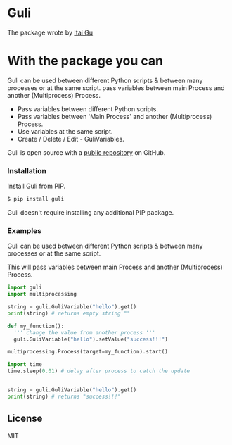 # Guli
The package wrote by [Itai Gu](https://github.com/itaiguli/)

# With the package you can

Guli can be used between different Python scripts & between many processes or at the same script.
pass variables between main Process and another (Multiprocess) Process.
  - Pass variables between different Python scripts.
  - Pass variables between 'Main Process' and another (Multiprocess) Process.
  - Use variables at the same script.
  - Create / Delete / Edit  -  GuliVariables.

Guli is open source with a [public repository](https://github.com/itaiguli/guli/) on GitHub.

### Installation

Install Guli from PIP.

```sh
$ pip install guli
```

Guli doesn't require installing any additional PIP package.

### Examples

Guli can be used between different Python scripts & between many processes or at the same script.

This will pass variables between main Process and another (Multiprocess) Process.

```python
import guli
import multiprocessing

string = guli.GuliVariable("hello").get()
print(string) # returns empty string ""

def my_function():
  ''' change the value from another process '''
  guli.GuliVariable("hello").setValue("success!!!")

multiprocessing.Process(target=my_function).start()

import time
time.sleep(0.01) # delay after process to catch the update


string = guli.GuliVariable("hello").get()
print(string) # returns "success!!!"
```

License
----

MIT
